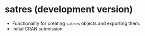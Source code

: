 # satres (development version)
* Functionality for creating `satres` objects and exporting them.
* Initial CRAN submission.
